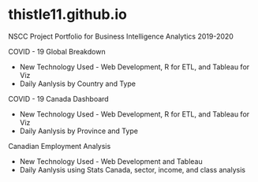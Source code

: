 # thistle11.github.io
NSCC Project Portfolio for Business Intelligence Analytics 2019-2020

COVID - 19 Global Breakdown
- New Technology Used - Web Development, R for ETL, and Tableau for Viz
- Daily Aanlysis by Country and Type

COVID - 19 Canada Dashboard
- New Technology Used - Web Development, R for ETL, and Tableau for Viz
- Daily Aanlysis by Province and Type

Canadian Employment Analysis
- New Technology Used - Web Development and Tableau
- Daily Aanlysis using Stats Canada, sector, income, and class analysis 
